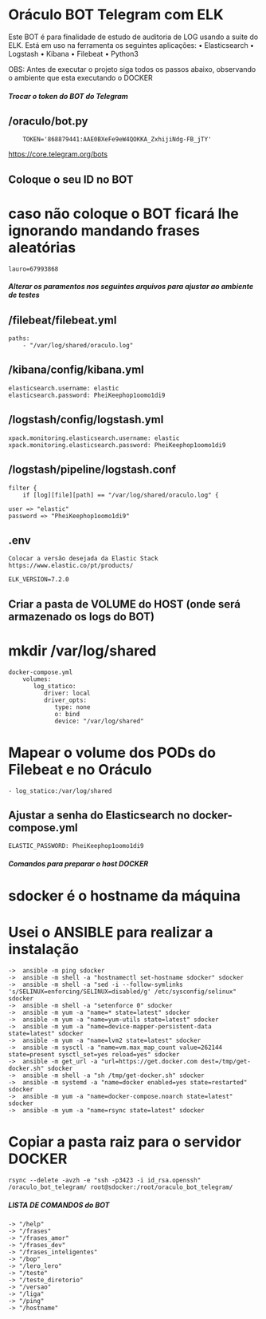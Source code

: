 Oráculo BOT Telegram com ELK
=========================

Este BOT é para finalidade de estudo de auditoria de LOG usando a suite do ELK. Está em uso na ferramenta os seguintes aplicações:
    • Elasticsearch
    • Logstash
    • Kibana
    • Filebeat
    • Python3

OBS: Antes de executar o projeto siga todos os passos abaixo, observando o ambiente que esta executando o DOCKER

##### Trocar o token do BOT do Telegram

## /oraculo/bot.py
	
		TOKEN='868879441:AAE0BXeFe9eW4QOKKA_ZxhijiNdg-FB_jTY'

https://core.telegram.org/bots

## Coloque o seu ID no BOT
# caso não coloque o BOT ficará lhe ignorando mandando frases aleatórias  	
	lauro=67993868

##### Alterar os paramentos nos seguintes arquivos para ajustar ao ambiente de testes

## /filebeat/filebeat.yml
	paths:
		- "/var/log/shared/oraculo.log"

## /kibana/config/kibana.yml
	elasticsearch.username: elastic
	elasticsearch.password: PheiKeephop1oomo1di9

## /logstash/config/logstash.yml
	xpack.monitoring.elasticsearch.username: elastic
	xpack.monitoring.elasticsearch.password: PheiKeephop1oomo1di9

## /logstash/pipeline/logstash.conf
	filter {
		if [log][file][path] == "/var/log/shared/oraculo.log" {

	user => "elastic"
	password => "PheiKeephop1oomo1di9"			

## .env
	Colocar a versão desejada da Elastic Stack
	https://www.elastic.co/pt/products/

	ELK_VERSION=7.2.0

## Criar a pasta de VOLUME do HOST (onde será armazenado os logs do BOT)

# mkdir /var/log/shared

	docker-compose.yml
		volumes:
		   log_statico:
		      driver: local
		      driver_opts:
		         type: none
		         o: bind
		         device: "/var/log/shared"

# Mapear o volume dos PODs do Filebeat e no Oráculo
	
	- log_statico:/var/log/shared		         

## Ajustar a senha do Elasticsearch no docker-compose.yml
	
	ELASTIC_PASSWORD: PheiKeephop1oomo1di9

##### Comandos para preparar o host DOCKER

# sdocker é o hostname da máquina
# Usei o ANSIBLE para realizar a instalação 

	->  ansible -m ping sdocker
	->  ansible -m shell -a "hostnamectl set-hostname sdocker" sdocker
	->  ansible -m shell -a "sed -i --follow-symlinks 's/SELINUX=enforcing/SELINUX=disabled/g' /etc/sysconfig/selinux" sdocker
	->  ansible -m shell -a "setenforce 0" sdocker
	->  ansible -m yum -a "name=* state=latest" sdocker
	->  ansible -m yum -a "name=yum-utils state=latest" sdocker
	->  ansible -m yum -a "name=device-mapper-persistent-data state=latest" sdocker
	->  ansible -m yum -a "name=lvm2 state=latest" sdocker
	->  ansible -m sysctl -a "name=vm.max_map_count value=262144 state=present sysctl_set=yes reload=yes" sdocker
	->  ansible -m get_url -a "url=https://get.docker.com dest=/tmp/get-docker.sh" sdocker
	->  ansible -m shell -a "sh /tmp/get-docker.sh" sdocker
	->  ansible -m systemd -a "name=docker enabled=yes state=restarted" sdocker
	->  ansible -m yum -a "name=docker-compose.noarch state=latest" sdocker
	->  ansible -m yum -a "name=rsync state=latest" sdocker

# Copiar a pasta raiz para o servidor DOCKER
	rsync --delete -avzh -e "ssh -p3423 -i id_rsa.openssh" /oraculo_bot_telegram/ root@sdocker:/root/oraculo_bot_telegram/	

#####  LISTA DE COMANDOS do BOT #####

	-> "/help"
	-> "/frases"
	-> "/frases_amor"
	-> "/frases_dev"
	-> "/frases_inteligentes"
	-> "/bop"
	-> "/lero_lero"
	-> "/teste"
	-> "/teste_diretorio"
	-> "/versao"
	-> "/liga"
	-> "/ping"
	-> "/hostname"